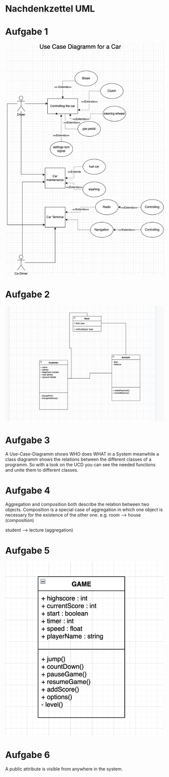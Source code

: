 # Nachdenkzettel UML

# Aufgabe 1

![Car UCD](images/Car_UCD.jpg)

# Aufgabe 2

![Bank Class Diagramm](images/Bank_ClassDiagramm.png)

# Aufgabe 3

A Use-Case-Diagramm shows WHO does WHAT in a System meanwhile a class diagramm shows the relations between the different classes of a programm. So with a look on the UCD you can see the needed functions and unite them to different classes.

# Aufgabe 4

Aggregation and composition both describe the relation between two objects. Composition is a special case of aggregation in which one object is necessary for the existence of the other one. e.g.  room —> house (composition)

student —> lecture (aggregation)

# Aufgabe 5

![Game](images/Game.png)

# Aufgabe 6

A public attribute is visible from anywhere in the system.
